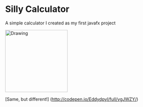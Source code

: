 # Silly Calculator
A simple calculator I created as my first javafx project

<img src="https://cloud.githubusercontent.com/assets/10849050/18740706/6929f0f4-80ab-11e6-9e2f-f415fab3b371.png" alt="Drawing" width= 200px/> 

[Same, but different!] (http://codepen.io/Eddydpyl/full/vgJWZY/)
